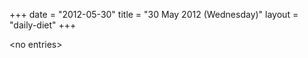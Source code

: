 +++
date = "2012-05-30"
title = "30 May 2012 (Wednesday)"
layout = "daily-diet"
+++


\<no entries\>


